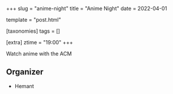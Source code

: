 +++
slug = "anime-night"
title = "Anime Night"
date = 2022-04-01

template = "post.html"

[taxonomies]
tags = []

[extra]
ztime = "19:00"
+++

Watch anime with the ACM

<!-- more -->

## Organizer
* Hemant
